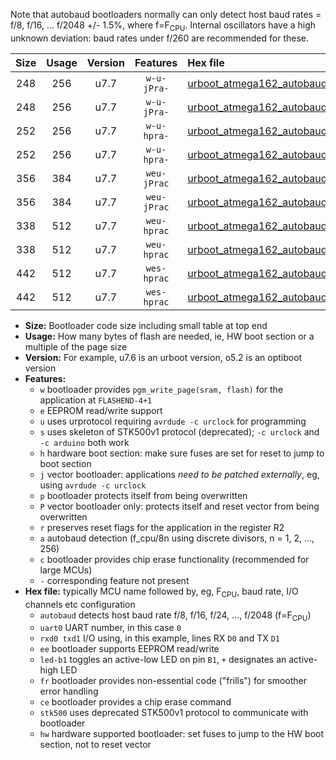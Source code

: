 Note that autobaud bootloaders normally can only detect host baud rates = f/8, f/16, ... f/2048 +/- 1.5%, where f=F<sub>CPU</sub>. Internal oscillators have a high unknown deviation: baud rates under f/260 are recommended for these.

|Size|Usage|Version|Features|Hex file|
|:-:|:-:|:-:|:-:|:--|
|248|256|u7.7|`w-u-jPra-`|[urboot_atmega162_autobaud_uart0_rxd0_txd1_led+b0.hex](https://raw.githubusercontent.com/stefanrueger/urboot.hex/main/cores/majorcore/atmega162/autobaud/urboot_atmega162_autobaud_uart0_rxd0_txd1_led+b0.hex)|
|248|256|u7.7|`w-u-jPra-`|[urboot_atmega162_autobaud_uart1_rxb2_txb3_led+b0.hex](https://raw.githubusercontent.com/stefanrueger/urboot.hex/main/cores/majorcore/atmega162/autobaud/urboot_atmega162_autobaud_uart1_rxb2_txb3_led+b0.hex)|
|252|256|u7.7|`w-u-hpra-`|[urboot_atmega162_autobaud_uart0_rxd0_txd1_led+b0_fr_hw.hex](https://raw.githubusercontent.com/stefanrueger/urboot.hex/main/cores/majorcore/atmega162/autobaud/urboot_atmega162_autobaud_uart0_rxd0_txd1_led+b0_fr_hw.hex)|
|252|256|u7.7|`w-u-hpra-`|[urboot_atmega162_autobaud_uart1_rxb2_txb3_led+b0_fr_hw.hex](https://raw.githubusercontent.com/stefanrueger/urboot.hex/main/cores/majorcore/atmega162/autobaud/urboot_atmega162_autobaud_uart1_rxb2_txb3_led+b0_fr_hw.hex)|
|356|384|u7.7|`weu-jPrac`|[urboot_atmega162_autobaud_uart0_rxd0_txd1_ee_led+b0_fr_ce.hex](https://raw.githubusercontent.com/stefanrueger/urboot.hex/main/cores/majorcore/atmega162/autobaud/urboot_atmega162_autobaud_uart0_rxd0_txd1_ee_led+b0_fr_ce.hex)|
|356|384|u7.7|`weu-jPrac`|[urboot_atmega162_autobaud_uart1_rxb2_txb3_ee_led+b0_fr_ce.hex](https://raw.githubusercontent.com/stefanrueger/urboot.hex/main/cores/majorcore/atmega162/autobaud/urboot_atmega162_autobaud_uart1_rxb2_txb3_ee_led+b0_fr_ce.hex)|
|338|512|u7.7|`weu-hprac`|[urboot_atmega162_autobaud_uart0_rxd0_txd1_ee_led+b0_fr_ce_hw.hex](https://raw.githubusercontent.com/stefanrueger/urboot.hex/main/cores/majorcore/atmega162/autobaud/urboot_atmega162_autobaud_uart0_rxd0_txd1_ee_led+b0_fr_ce_hw.hex)|
|338|512|u7.7|`weu-hprac`|[urboot_atmega162_autobaud_uart1_rxb2_txb3_ee_led+b0_fr_ce_hw.hex](https://raw.githubusercontent.com/stefanrueger/urboot.hex/main/cores/majorcore/atmega162/autobaud/urboot_atmega162_autobaud_uart1_rxb2_txb3_ee_led+b0_fr_ce_hw.hex)|
|442|512|u7.7|`wes-hprac`|[urboot_atmega162_autobaud_uart0_rxd0_txd1_ee_led+b0_fr_ce_stk500_hw.hex](https://raw.githubusercontent.com/stefanrueger/urboot.hex/main/cores/majorcore/atmega162/autobaud/urboot_atmega162_autobaud_uart0_rxd0_txd1_ee_led+b0_fr_ce_stk500_hw.hex)|
|442|512|u7.7|`wes-hprac`|[urboot_atmega162_autobaud_uart1_rxb2_txb3_ee_led+b0_fr_ce_stk500_hw.hex](https://raw.githubusercontent.com/stefanrueger/urboot.hex/main/cores/majorcore/atmega162/autobaud/urboot_atmega162_autobaud_uart1_rxb2_txb3_ee_led+b0_fr_ce_stk500_hw.hex)|

- **Size:** Bootloader code size including small table at top end
- **Usage:** How many bytes of flash are needed, ie, HW boot section or a multiple of the page size
- **Version:** For example, u7.6 is an urboot version, o5.2 is an optiboot version
- **Features:**
  + `w` bootloader provides `pgm_write_page(sram, flash)` for the application at `FLASHEND-4+1`
  + `e` EEPROM read/write support
  + `u` uses urprotocol requiring `avrdude -c urclock` for programming
  + `s` uses skeleton of STK500v1 protocol (deprecated); `-c urclock` and `-c arduino` both work
  + `h` hardware boot section: make sure fuses are set for reset to jump to boot section
  + `j` vector bootloader: applications *need to be patched externally*, eg, using `avrdude -c urclock`
  + `p` bootloader protects itself from being overwritten
  + `P` vector bootloader only: protects itself and reset vector from being overwritten
  + `r` preserves reset flags for the application in the register R2
  + `a` autobaud detection (f_cpu/8n using discrete divisors, n = 1, 2, ..., 256)
  + `c` bootloader provides chip erase functionality (recommended for large MCUs)
  + `-` corresponding feature not present
- **Hex file:** typically MCU name followed by, eg, F<sub>CPU</sub>, baud rate, I/O channels etc configuration
  + `autobaud` detects host baud rate f/8, f/16, f/24, ..., f/2048 (f=F<sub>CPU</sub>)
  + `uart0` UART number, in this case `0`
  + `rxd0 txd1` I/O using, in this example, lines RX `D0` and TX `D1`
  + `ee` bootloader supports EEPROM read/write
  + `led-b1` toggles an active-low LED on pin `B1`, `+` designates an active-high LED
  + `fr` bootloader provides non-essential code ("frills") for smoother error handling
  + `ce` bootloader provides a chip erase command
  + `stk500` uses deprecated STK500v1 protocol to communicate with bootloader
  + `hw` hardware supported bootloader: set fuses to jump to the HW boot section, not to reset vector
